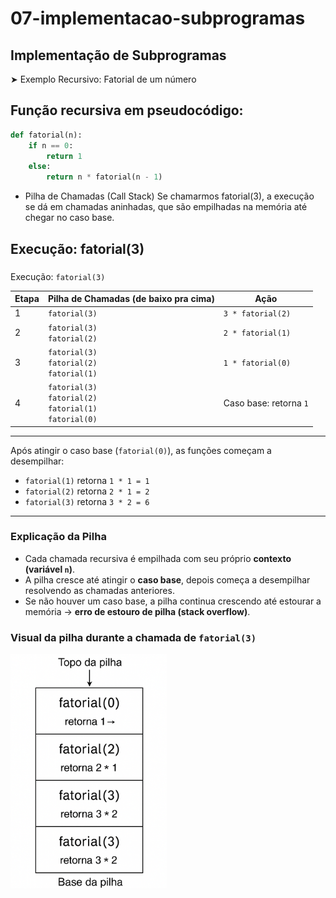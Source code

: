 # 07-implementacao-subprogramas

## Implementação de Subprogramas
➤ Exemplo Recursivo: Fatorial de um número

## Função recursiva em pseudocódigo:

``` python
def fatorial(n):
    if n == 0:
        return 1
    else:
        return n * fatorial(n - 1)
```

- Pilha de Chamadas (Call Stack)
Se chamarmos fatorial(3), a execução se dá em chamadas aninhadas, que são empilhadas na memória até chegar no caso base.

## Execução: fatorial(3)

### 
 Execução: `fatorial(3)`

| Etapa | Pilha de Chamadas (de baixo pra cima)                           | Ação                         |
|-------|------------------------------------------------------------------|------------------------------|
| 1     | `fatorial(3)`                                                   | `3 * fatorial(2)`            |
| 2     | `fatorial(3)`<br>`fatorial(2)`                                  | `2 * fatorial(1)`            |
| 3     | `fatorial(3)`<br>`fatorial(2)`<br>`fatorial(1)`                 | `1 * fatorial(0)`            |
| 4     | `fatorial(3)`<br>`fatorial(2)`<br>`fatorial(1)`<br>`fatorial(0)`| Caso base: retorna `1`       |

---

Após atingir o caso base (`fatorial(0)`), as funções começam a desempilhar:

- `fatorial(1)` retorna `1 * 1 = 1`
- `fatorial(2)` retorna `2 * 1 = 2`
- `fatorial(3)` retorna `3 * 2 = 6`

---

###  Explicação da Pilha

- Cada chamada recursiva é empilhada com seu próprio **contexto (variável `n`)**.
- A pilha cresce até atingir o **caso base**, depois começa a desempilhar resolvendo as chamadas anteriores.
- Se não houver um caso base, a pilha continua crescendo até estourar a memória → **erro de estouro de pilha (stack overflow)**.

### Visual da pilha durante a chamada de `fatorial(3)`

<img src="/07-implementacao-subprogramas/pilha.png" alt="Pilha de chamadas" width="250">



